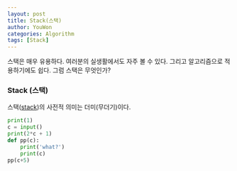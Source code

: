```yaml
---
layout: post
title: Stack(스택)
author: YouWon
categories: Algorithm
tags: [Stack]
---
```


스택은 매우 유용하다. 여러분의 실생활에서도 자주 볼 수 있다. 그리고 알고리즘으로 적용하기에도 쉽다. 그럼 스택은 무엇인가?

### Stack (스택)

스택([stack](https://en.wikipedia.org/wiki/Stack_(abstract_data_type)))의 사전적 의미는 더미(무더기)이다.

```python
print(1)
c = input()
print(2*c + 1)
def pp(c):
    print('what?')
    print(c)
pp(c+5)
```
